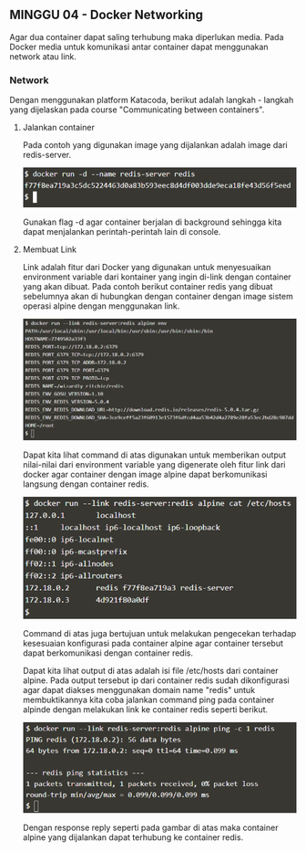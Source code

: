 ## MINGGU 04 - Docker Networking

Agar dua container dapat saling terhubung maka diperlukan media. Pada Docker media untuk komunikasi antar container dapat menggunakan network atau link.

### Network
Dengan menggunakan platform Katacoda, berikut adalah langkah - langkah yang dijelaskan pada course "Communicating between containers".

1. Jalankan container

    Pada contoh yang digunakan image yang dijalankan adalah image dari redis-server.

    ![01](images/step1.png)

    Gunakan flag -d agar container berjalan di background sehingga kita dapat menjalankan perintah-perintah lain di console.

2. Membuat Link

    Link adalah fitur dari Docker yang digunakan untuk menyesuaikan environment variable dari kontainer yang ingin di-link dengan container yang akan dibuat. Pada contoh berikut container redis yang dibuat sebelumnya akan di hubungkan dengan container dengan image sistem operasi alpine dengan menggunakan link.

    ![02](images/step2.png)

    Dapat kita lihat command di atas digunakan untuk memberikan output nilai-nilai dari environment variable yang digenerate oleh fitur link dari docker agar container dengan image alpine dapat berkomunikasi langsung dengan container redis.

    ![03](images/step3.png)

    Command di atas juga bertujuan untuk melakukan pengecekan terhadap kesesuaian konfigurasi pada container alpine agar container tersebut dapat berkomunikasi dengan container redis.

    Dapat kita lihat output di atas adalah isi file /etc/hosts dari container alpine. Pada output tersebut ip dari container redis sudah dikonfigurasi agar dapat diakses menggunakan domain name "redis" untuk membuktikannya kita coba jalankan command ping pada container alpinde dengan melakukan link ke container redis seperti berikut.

    ![04](images/step4.png)

    Dengan response reply seperti pada gambar di atas maka container alpine yang dijalankan dapat terhubung ke container redis.